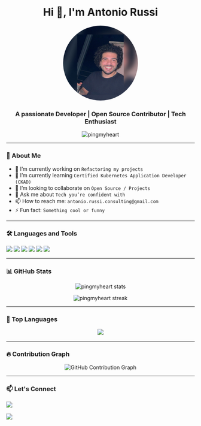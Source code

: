 <!-- GitHub Profile README Template with Dynamic Data -->

<h1 align="center">Hi 👋, I'm Antonio Russi</h1>
<p align="center">
  <img src="assets/profile.jpg" alt="Antonio Russi" width="200" style="border-radius: 50%;" />
</p>
<h3 align="center">A passionate Developer | Open Source Contributor | Tech Enthusiast</h3>

<p align="center">
  <img src="https://komarev.com/ghpvc/?username=pingmyheart&label=Profile%20views&color=0e75b6&style=flat" alt="pingmyheart" />

[//]: # (  <a href="https://twitter.com/yourtwitter" target="blank">)

[//]: # (    <img src="https://img.shields.io/twitter/follow/yourtwitter?logo=twitter&style=flat" alt="yourtwitter" />)

[//]: # (  </a>)
</p>

---

### 🚀 About Me

- 🔭 I’m currently working on `Refactoring my projects`
- 🌱 I’m currently learning `Certified Kubernetes Application Developer (CKAD)`
- 👯 I’m looking to collaborate on `Open Source / Projects`
- 💬 Ask me about `Tech you’re confident with`
- 📫 How to reach me: `antonio.russi.consulting@gmail.com`
- ⚡ Fun fact: `Something cool or funny`

---

### 🛠️ Languages and Tools

<p align="left">
  <img src="https://img.shields.io/badge/Code-Java-informational?style=flat&logo=java&logoColor=white&color=007396" />
  <img src="https://img.shields.io/badge/Code-Python-informational?style=flat&logo=python&logoColor=white&color=3776AB" />
  <img src="https://img.shields.io/badge/Shell-Bash-informational?style=flat&logo=gnubash&logoColor=white&color=4EAA25" />
  <img src="https://img.shields.io/badge/Container-Docker-informational?style=flat&logo=docker&logoColor=white&color=2496ED" />
  <img src="https://img.shields.io/badge/CI/CD-GitHub_Actions-informational?style=flat&logo=github-actions&logoColor=white&color=2088FF" />
  <img src="https://img.shields.io/badge/CI/CD-GitLab_CI-informational?style=flat&logo=gitlab&logoColor=white&color=FC6D26" />
</p>


---

### 📊 GitHub Stats

<p align="center">
  <img src="https://github-readme-stats.vercel.app/api?username=pingmyheart&show_icons=true&theme=radical" alt="pingmyheart stats" />
</p>

<p align="center">
  <img src="https://github-readme-streak-stats.herokuapp.com/?user=pingmyheart&theme=radical" alt="pingmyheart streak" />
</p>

---

### 🧠 Top Languages

<p align="center">
  <img src="https://github-readme-stats.vercel.app/api/top-langs/?username=pingmyheart&layout=compact&theme=radical" />
</p>

---

[//]: # (### 🕒 WakaTime Stats)

[//]: # ()

[//]: # (<!-- Requires WakaTime account and GitHub integration -->)

[//]: # (<p align="center">)

[//]: # (  <img src="https://github-readme-stats.vercel.app/api/wakatime?username=pingmyheadrt&theme=radical" />)

[//]: # (</p>)

[//]: # ()

[//]: # (---)

### 🔥 Contribution Graph

<p align="center">
  <img src="https://github-readme-activity-graph.vercel.app/graph?username=pingmyheart&theme=dracula&hide_border=true" alt="GitHub Contribution Graph" /></p>

---

### 📫 Let's Connect

<p align="left">
  <a href="https://linkedin.com/in/antonio-russi-dev" target="blank"><img align="center" src="https://img.shields.io/badge/LinkedIn-blue?style=flat&logo=linkedin" /></a>

[//]: # (  <a href="https://twitter.com/yourtwitter" target="blank"><img align="center" src="https://img.shields.io/badge/Twitter-blue?style=flat&logo=twitter" /></a>)
<a href="mailto:antonio.russi.consulting@gmail.com"><img align="center" src="https://img.shields.io/badge/Email-red?style=flat&logo=gmail" /></a>
</p>
